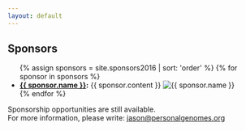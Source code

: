 ```yaml
---
layout: default
---
```


<h2>Sponsors</h2>

<ul class="sponsors-list">
  {% assign sponsors = site.sponsors2016 | sort: 'order' %}
  {% for sponsor in sponsors %}
  <li class="sponsor">
    <span class="sponsor-bio"><b><a href="{{ sponsor.link }}">{{ sponsor.name }}</a>:</b> {{ sponsor.content }}</span>
    <img src="{{ sponsor.image | relative_url }}" alt="{{ sponsor.name }}" class="sponsor-img">
  </li>
  {% endfor %}
</ul>

<p class="collections-tag">Sponsorship opportunities are still available.<br>
For more information, please write: <a href="mailto:jason@personalgenomes.org">jason@personalgenomes.org</a></p>
